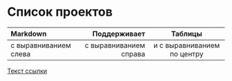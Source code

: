 # Список проектов
| Markdown | Поддерживает | Таблицы |
| :-------------------- | ---------------------: |:---------------------------:|
| с выравниванием слева | с выравниванием справа | и с выравниванием по центру |
[Текст ссылки](адрес://ссылки.здесь "Заголовок ссылки")

